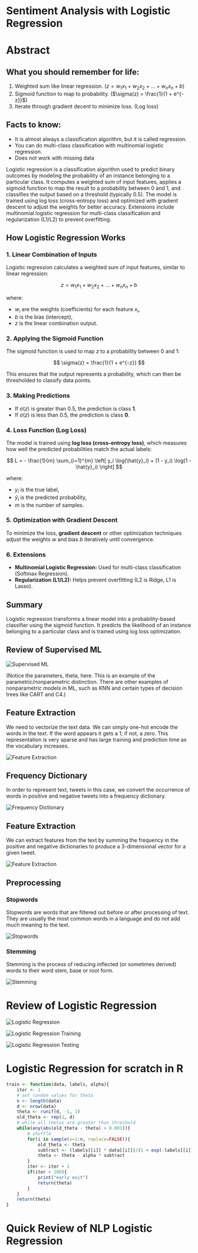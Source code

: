 # Sentiment Analysis with Logistic Regression

# Abstract

## What you should remember for life:

1. Weighted sum like linear regression. ($z = w_1x_1 + w_2x_2 + ... + w_nx_n + b$)
2. Sigmoid function to map to probability. ($\sigma(z) = \frac{1}{1 + e^{-z}}$)
3. Iterate through gradient decent to minimize loss. (Log loss)

## Facts to know:

- It is almost always a classification algorithm, but it is called regression.
- You can do multi-class classification with multinomial logistic regression.
- Does not work with missing data

Logistic regression is a classification algorithm used to predict binary outcomes by modeling the
probability of an instance belonging to a particular class. It computes a weighted sum of input
features, applies a sigmoid function to map the result to a probability between 0 and 1, and
classifies the output based on a threshold (typically 0.5). The model is trained using log loss
(cross-entropy loss) and optimized with gradient descent to adjust the weights for better accuracy.
Extensions include multinomial logistic regression for multi-class classification and regularization
(L1/L2) to prevent overfitting.

## How Logistic Regression Works

### 1. Linear Combination of Inputs

Logistic regression calculates a weighted sum of input features, similar to linear regression:

$$
z = w_1x_1 + w_2x_2 + ... + w_nx_n + b
$$

where:

- $w_i$ are the weights (coefficients) for each feature $x_i$,
- $b$ is the bias (intercept),
- $z$ is the linear combination output.

### 2. Applying the Sigmoid Function

The sigmoid function is used to map $z$ to a probability between 0 and 1:

$$
\sigma(z) = \frac{1}{1 + e^{-z}}
$$

This ensures that the output represents a probability, which can then be thresholded to classify
data points.

### 3. Making Predictions

- If $\sigma(z)$ is greater than 0.5, the prediction is class **1**.
- If $\sigma(z)$ is less than 0.5, the prediction is class **0**.

### 4. Loss Function (Log Loss)

The model is trained using **log loss (cross-entropy loss)**, which measures how well the predicted
probabilities match the actual labels:

$$
L = - \frac{1}{m} \sum_{i=1}^{m} \left[ y_i \log(\hat{y}_i) + (1 - y_i) \log(1 - \hat{y}_i) \right]
$$

where:

- $y_i$ is the true label,
- $\hat{y}_i$ is the predicted probability,
- $m$ is the number of samples.

### 5. Optimization with Gradient Descent

To minimize the loss, **gradient descent** or other optimization techniques adjust the weights $w$
and bias $b$ iteratively until convergence.

### 6. Extensions

- **Multinomial Logistic Regression:** Used for multi-class classification (Softmax Regression).
- **Regularization (L1/L2):** Helps prevent overfitting (L2 is Ridge, L1 is Lasso).

## Summary

Logistic regression transforms a linear model into a probability-based classifier using the sigmoid
function. It predicts the likelihood of an instance belonging to a particular class and is trained
using log loss optimization.

## Review of Supervised ML

![Supervised ML](images/supervised_ml_review.png)

(Notice the parameters, theta, here. This is an example of the parametric/nonparametric distinction.
There are other examples of nonparametric models in ML, such as KNN and certain types of decision
trees like CART and C4.)

## Feature Extraction

We need to vectorize the text data. We can simply one-hot encode the words in the text. If the word
appears it gets a 1; if not, a zero. This representation is very sparse and has large training and
prediction time as the vocabulary increases.

![Feature Extraction](images/feature_extraction.png)

## Frequency Dictionary

In order to represent text, tweets in this case, we convert the occurrence of words in positive and
negative tweets into a frequency dictionary.

![Frequency Dictionary](images/frequency_dictionary_example.png)

## Feature Extraction

We can extract features from the text by summing the frequency in the positive and negative
dictionaries to produce a 3-dimensional vector for a given tweet.

![Feature Extraction](images/feature_extraction_example.png)

## Preprocessing

### Stopwords

Stopwords are words that are filtered out before or after processing of text. They are usually the
most common words in a language and do not add much meaning to the text.

![Stopwords](images/stopwords_example.png)

### Stemming

Stemming is the process of reducing inflected (or sometimes derived) words to their word stem, base
or root form.

![Stemming](images/stemming_example.png)

# Review of Logistic Regression

![Logistic Regression](images/logistic_regression_overview.png)

![Logistic Regression Training](images/logistic_regression_training.png)

![Logistic Regression Testing](images/logistic_regression_testing.png)

# Logistic Regression for scratch in R

```r
train <- function(data, labels, alpha){
    iter <- 1
    # set random values for theta
    n <- length(data)
    d <- nrow(data)
    theta <- runif(d, -1, 1)
    old_theta <- rep(1, d)
    # while all thetas are greater than threshold
    while(any(abs(old_theta - theta) > 0.001)){
        # shuffle
        for(i in sample(x=1:n, replace=FALSE)){
            old_theta <- theta
            subtract <- (labels[[i]] * data[[i]])/(1 + exp(-labels[[i]]*drop(theta %*% data[[i]])))
            theta <- theta - alpha * subtract
        }
        iter <- iter + 1
        if(iter > 100){
            print("early exit")
            return(theta)
        }
    }
    return(theta)
}

```

# Quick Review of NLP Logistic Regression

#
